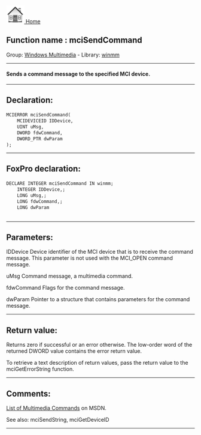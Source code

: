 [<img src="../../images/home.png"> Home ](https://github.com/VFPX/Win32API)  

## Function name : mciSendCommand
Group: [Windows Multimedia](../../functions_group.md#Windows_Multimedia)  -  Library: [winmm](../../../libraries.md#winmm)  
***  


#### Sends a command message to the specified MCI device.
***  


## Declaration:
```foxpro  
MCIERROR mciSendCommand(
	MCIDEVICEID IDDevice,
	UINT uMsg,
	DWORD fdwCommand,
	DWORD_PTR dwParam
);  
```  
***  


## FoxPro declaration:
```foxpro  
DECLARE INTEGER mciSendCommand IN winmm;
	INTEGER IDDevice,;
	LONG uMsg,;
	LONG fdwCommand,;
	LONG dwParam
  
```  
***  


## Parameters:
IDDevice
Device identifier of the MCI device that is to receive the command message. This parameter is not used with the MCI_OPEN command message.

uMsg
Command message, a multimedia command.

fdwCommand
Flags for the command message.

dwParam
Pointer to a structure that contains parameters for the command message.  
***  


## Return value:
Returns zero if successful or an error otherwise.  The low-order word of the returned DWORD value contains the error return value.

To retrieve a text description of return values, pass the return value to the mciGetErrorString function.  
***  


## Comments:
<a href="http://msdn.microsoft.com/en-us/library/dd743571(VS.85).aspx">List of Multimedia Commands</a> on MSDN.  
  
See also: mciSendString, mciGetDeviceID   
  
***  

